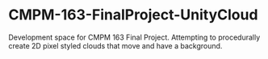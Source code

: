 # CMPM-163-FinalProject-UnityCloud
Development space for CMPM 163 Final Project. Attempting to procedurally create 2D pixel styled clouds that move and have a background.
